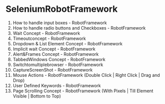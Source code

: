 # SeleniumRobotFramework
1. How to handle input boxes - RobotFramework 
2. How to handle radio buttons and Checkboxes - RobotFramework
3. Wait Concept - RobotFramework
4. Timeoutconcept - RobotFramework
5. Dropdown & List Element Concept - RobotFramework
6. Implicit wait Concept - RobotFramework
7. Alert&Frames Concept - RobotFramework
8. TabbedWindows Concept - RobotFramework
9. Switchtomultiplebrowser - RobotFramework
10. CaptureScreenShot - RobotFramework
11. Mouse Actions - RobotFramework  (Double Click | Right Click | Drag and Drop)
12. User Defined Keywords - RobotFramework 
13. Page Scrolling Concept - RobotFramework (With Pixels | Till Element Visible | Bottom to Top)
